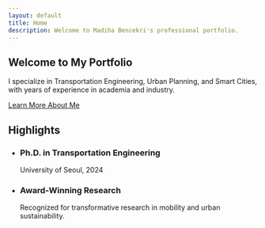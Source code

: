 ```yaml
---
layout: default
title: Home
description: Welcome to Madiha Bencekri's professional portfolio.
---
```


<section class="hero">
  <h1>Welcome to My Portfolio</h1>
  <p>
    I specialize in Transportation Engineering, Urban Planning, and Smart Cities, with years of experience in academia and industry.
  </p>
  <a href="about.html" class="btn">Learn More About Me</a>
</section>

<h2>Highlights</h2>
<ul>
  <li>
    <h3>Ph.D. in Transportation Engineering</h3>
    <p>University of Seoul, 2024</p>
  </li>
  <li>
    <h3>Award-Winning Research</h3>
    <p>Recognized for transformative research in mobility and urban sustainability.</p>
  </li>
</ul>

